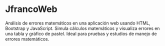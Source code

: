 # JfrancoWeb
Análisis de errores matemáticos en una aplicación web usando HTML, Bootstrap y JavaScript. Simula cálculos matemáticos y visualiza errores en una tabla y gráfico de pastel. Ideal para pruebas y estudios de manejo de errores matemáticos.
